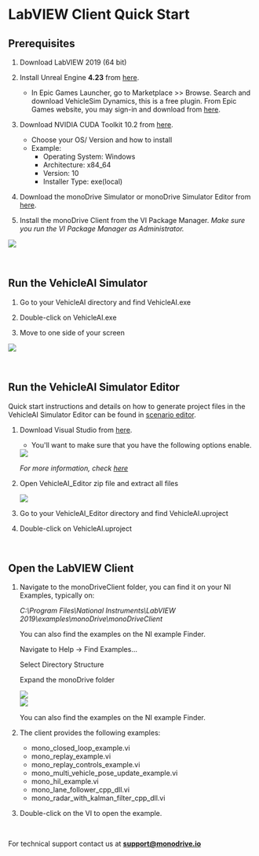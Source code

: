 # LabVIEW Client Quick Start

## Prerequisites 

1. Download LabVIEW 2019 (64 bit) 

2. Install Unreal Engine **4.23** from [here](https://www.unrealengine.com/en-US/).

    - In Epic Games Launcher, go to Marketplace >> Browse. Search and download VehicleSim Dynamics, this is a free plugin. From Epic Games website, you may sign-in and download from [here](https://www.unrealengine.com/marketplace/en-US/product/carsim-vehicle-dynamics).

3. Download NVIDIA CUDA Toolkit 10.2 from [here](https://developer.nvidia.com/cuda-downloads?target_os=Windows&target_arch=x86_64).
    - Choose your OS/ Version and how to install
    - Example:
         - Operating System: Windows
         - Architecture: x84_64
         - Version: 10
         - Installer Type: exe(local)

4. Download the monoDrive Simulator or monoDrive Simulator Editor from [here](https://www.monodrive.io/register).

5. Install the monoDrive Client from the VI Package Manager. *Make sure you run the VI Package Manager as Administrator.*

<div class="img_container">
    <img class='lg_img' src="https://github.com/monoDriveIO/documentation/raw/master/docs/LV_client/quick_start_img/prereq.png"/>
</div>

<p>&nbsp;</p>


## Run the VehicleAI Simulator

1. Go to your VehicleAI directory and find VehicleAI.exe

2. Double-click on VehicleAI.exe

3. Move to one side of your screen

<div class="img_container">
    <img class='lg_img' src="https://github.com/monoDriveIO/documentation/raw/master/docs/LV_client/quick_start_img/runVehicleAI.png"/>
</div>

<p>&nbsp;</p>


## Run the VehicleAI Simulator Editor
Quick start instructions and details on how to generate project files in the VehicleAI Simulator Editor can be found in [scenario editor](../../Scenario_editor.md).

1. Download Visual Studio from [here](https://visualstudio.microsoft.com/).

    - You'll want to make sure that you have the following options enable.

    <div class="img_container">
    <img class='wide_img' src="https://github.com/monoDriveIO/documentation/raw/master/docs/LV_client/quick_start_img/c++.png"/>
    </div>

    *For more information, check [here](https://docs.unrealengine.com/en-US/Programming/Development/VisualStudioSetup/index.html)*

2. Open VehicleAI_Editor zip file and extract all files

    <div class="img_container">
    <img class='lg_img' src="https://github.com/monoDriveIO/documentation/raw/master/docs/LV_client/quick_start_img/sensor_editor_extract.png"/>
    </div>

3. Go to your VehicleAI_Editor directory and find VehicleAI.uproject

4. Double-click on VehicleAI.uproject

<p>&nbsp;</p>

## Open the LabVIEW Client

1. Navigate to the monoDriveClient folder, you can find it on your NI Examples, typically on:

    *C:\Program Files\National Instruments\LabVIEW 2019\examples\monoDrive\monoDriveClient* 

    You can also find the examples on the NI example Finder.

    Navigate to Help -> Find Examples...

    Select Directory Structure

    Expand the monoDrive folder


    <div class="img_container">
    <img class='lg_img' src="https://github.com/monoDriveIO/documentation/raw/master/docs/LV_client/quick_start_img/find_examples.png"/>
    </div>

    <div class="img_container">
    <img class='lg_img' src="https://github.com/monoDriveIO/documentation/raw/master/docs/LV_client/quick_start_img/find_examples2.png"/>
    </div>


    You can also find the examples on the NI example Finder.

2. The client provides the following examples:

    - mono_closed_loop_example.vi
    - mono_replay_example.vi
    - mono_replay_controls_example.vi
    - mono_multi_vehicle_pose_update_example.vi
    - mono_hil_example.vi
    - mono_lane_follower_cpp_dll.vi
    - mono_radar_with_kalman_filter_cpp_dll.vi

3. Double-click on the VI to open the example.


<p>&nbsp;</p>


For technical support contact us at <b>support@monodrive.io</b>
<p>&nbsp;</p>

